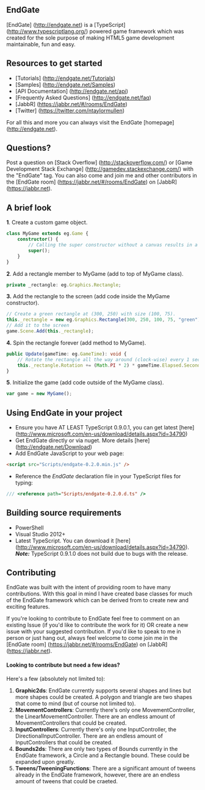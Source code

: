## EndGate
[EndGate] (http://endgate.net) is a [TypeScript] (http://www.typescriptlang.org/) powered game framework which was created for the sole purpose of making HTML5 game development maintainable, fun and easy.

## Resources to get started
* [Tutorials] (http://endgate.net/Tutorials)
* [Samples] (http://endgate.net/Samples)
* [API Documentation] (http://endgate.net/api)
* [Frequently Asked Questions] (http://endgate.net/faq)
* [JabbR] (https://jabbr.net/#/rooms/EndGate)
* [Twitter] (https://twitter.com/ntaylormullen)

For all this and more you can always visit the EndGate [homepage] (http://endgate.net).

## Questions? 
Post a question on [Stack Overflow] (http://stackoverflow.com/) or [Game Development Stack Exchange] (http://gamedev.stackexchange.com/) with the "EndGate" tag.  You can also come and join me and other contributors in the [EndGate room] (https://jabbr.net/#/rooms/EndGate) on [JabbR] (https://jabbr.net).

## A brief look
**1**. Create a custom game object.

```TypeScript
class MyGame extends eg.Game {
	constructor() {
		// Calling the super constructor without a canvas results in a full screen game.
		super();
	}
}
```

**2**. Add a rectangle member to MyGame (add to top of MyGame class).

```TypeScript
private _rectangle: eg.Graphics.Rectangle;
```

**3.** Add the rectangle to the screen (add code inside the MyGame constructor).
```TypeScript
// Create a green rectangle at (300, 250) with size (100, 75).
this._rectangle = new eg.Graphics.Rectangle(300, 250, 100, 75, "green");
// Add it to the screen
game.Scene.Add(this._rectangle);
```

**4.** Spin the rectangle forever (add method to MyGame).
```TypeScript
public Update(gameTime: eg.GameTime): void {
	// Rotate the rectangle all the way around (clock-wise) every 1 second.
	this._rectangle.Rotation += (Math.PI * 2) * gameTime.Elapsed.Seconds;
}
```

**5**. Initialize the game (add code outside of the MyGame class).

```TypeScript
var game = new MyGame();
```

## Using EndGate in your project
* Ensure you have AT LEAST TypeScript 0.9.0.1, you can get latest [here] (http://www.microsoft.com/en-us/download/details.aspx?id=34790)
* Get EndGate directly or via nuget.  More details [here] (http://endgate.net/Download)
* Add EndGate JavaScript to your web page:

```HTML
<script src="Scripts/endgate-0.2.0.min.js" />
```
* Reference the *EndGate* declaration file in your TypeScript files for typing:

```JavaScript
/// <reference path="Scripts/endgate-0.2.0.d.ts" />
```

## Building source requirements
* PowerShell
* Visual Studio 2012+
* Latest TypeScript. You can download it [here] (http://www.microsoft.com/en-us/download/details.aspx?id=34790).  ***Note:*** TypeScript 0.9.1.0 does not build due to bugs with the release.
 
## Contributing
EndGate was built with the intent of providing room to have many contributions.  With this goal in mind I have created base classes for much of the EndGate framework which can be derived from to create new and exciting features.  

If you're looking to contribute to EndGate feel free to comment on an existing Issue (if you'd like to contribute the work for it) OR create a new issue with your suggested contribution.  If you'd like to speak to me in person or just hang out, always feel welcome to come join me in the [EndGate room] (https://jabbr.net/#/rooms/EndGate) on [JabbR] (https://jabbr.net).

#### Looking to contribute but need a few ideas?  

Here's a few (absolutely not limited to):

1. **Graphic2ds**:  EndGate currently supports several shapes and lines but more shapes could be created.  A polygon and triangle are two shapes that come to mind (but of course not limited to).
2. **MovementControllers**:  Currently there's only one MovementController, the LinearMovementController.  There are an endless amount of MovementControllers that could be created.
3. **InputControllers**:  Currently there's only one InputController, the DirectionalInputController.  There are an endless amount of InputControllers that could be created.
4. **Bounds2ds**:  There are only two types of Bounds currently in the EndGate framework, a Circle and a Rectangle bound.  These could be expanded upon greatly.
5. **Tweens/TweeningFunctions**:  There are a significant amount of tweens already in the EndGate framework, however, there are an endless amount of tweens that could be craeted.
